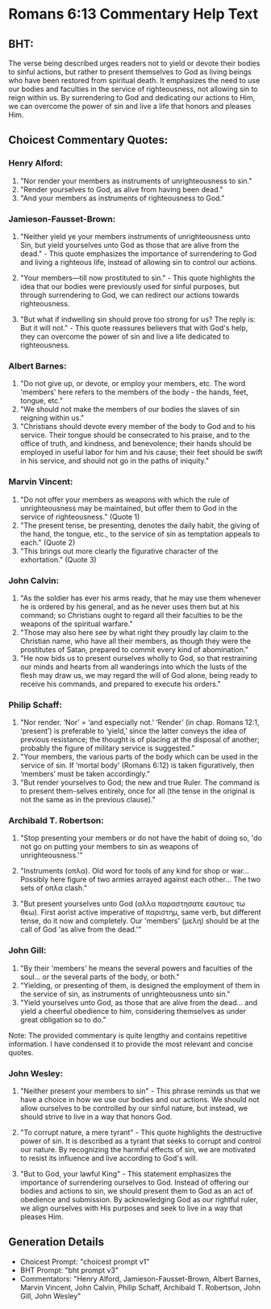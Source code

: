 # Romans 6:13 Commentary Help Text

## BHT:
The verse being described urges readers not to yield or devote their bodies to sinful actions, but rather to present themselves to God as living beings who have been restored from spiritual death. It emphasizes the need to use our bodies and faculties in the service of righteousness, not allowing sin to reign within us. By surrendering to God and dedicating our actions to Him, we can overcome the power of sin and live a life that honors and pleases Him.

## Choicest Commentary Quotes:
### Henry Alford:
1. "Nor render your members as instruments of unrighteousness to sin."
2. "Render yourselves to God, as alive from having been dead."
3. "And your members as instruments of righteousness to God."

### Jamieson-Fausset-Brown:
1. "Neither yield ye your members instruments of unrighteousness unto Sin, but yield yourselves unto God as those that are alive from the dead." - This quote emphasizes the importance of surrendering to God and living a righteous life, instead of allowing sin to control our actions.

2. "Your members—till now prostituted to sin." - This quote highlights the idea that our bodies were previously used for sinful purposes, but through surrendering to God, we can redirect our actions towards righteousness.

3. "But what if indwelling sin should prove too strong for us? The reply is: But it will not." - This quote reassures believers that with God's help, they can overcome the power of sin and live a life dedicated to righteousness.

### Albert Barnes:
1. "Do not give up, or devote, or employ your members, etc. The word 'members' here refers to the members of the body - the hands, feet, tongue, etc."
2. "We should not make the members of our bodies the slaves of sin reigning within us."
3. "Christians should devote every member of the body to God and to his service. Their tongue should be consecrated to his praise, and to the office of truth, and kindness, and benevolence; their hands should be employed in useful labor for him and his cause; their feet should be swift in his service, and should not go in the paths of iniquity."

### Marvin Vincent:
1. "Do not offer your members as weapons with which the rule of unrighteousness may be maintained, but offer them to God in the service of righteousness." (Quote 1)
2. "The present tense, be presenting, denotes the daily habit, the giving of the hand, the tongue, etc., to the service of sin as temptation appeals to each." (Quote 2)
3. "This brings out more clearly the figurative character of the exhortation." (Quote 3)

### John Calvin:
1. "As the soldier has ever his arms ready, that he may use them whenever he is ordered by his general, and as he never uses them but at his command; so Christians ought to regard all their faculties to be the weapons of the spiritual warfare."
2. "Those may also here see by what right they proudly lay claim to the Christian name, who have all their members, as though they were the prostitutes of Satan, prepared to commit every kind of abomination."
3. "He now bids us to present ourselves wholly to God, so that restraining our minds and hearts from all wanderings into which the lusts of the flesh may draw us, we may regard the will of God alone, being ready to receive his commands, and prepared to execute his orders."

### Philip Schaff:
1. "Nor render. ‘Nor’ = ‘and especially not.’ ‘Render’ (in chap. Romans 12:1, ‘present’) is preferable to ‘yield,’ since the latter conveys the idea of previous resistance; the thought is of placing at the disposal of another; probably the figure of military service is suggested."
2. "Your members, the various parts of the body which can be used in the service of sin. If ‘mortal body’ (Romans 6:12) is taken figuratively, then ‘members’ must be taken accordingly."
3. "But render yourselves to God; the new and true Ruler. The command is to present them-selves entirely, once for all (the tense in the original is not the same as in the previous clause)."

### Archibald T. Robertson:
1. "Stop presenting your members or do not have the habit of doing so, 'do not go on putting your members to sin as weapons of unrighteousness.'" 

2. "Instruments (οπλα). Old word for tools of any kind for shop or war... Possibly here figure of two armies arrayed against each other... The two sets of οπλα clash."

3. "But present yourselves unto God (αλλα παραστησατε εαυτους τω θεω). First aorist active imperative of παριστημ, same verb, but different tense, do it now and completely. Our 'members' (μελη) should be at the call of God 'as alive from the dead.'"

### John Gill:
1. "By their 'members' he means the several powers and faculties of the soul... or the several parts of the body, or both."
2. "Yielding, or presenting of them, is designed the employment of them in the service of sin, as instruments of unrighteousness unto sin."
3. "Yield yourselves unto God, as those that are alive from the dead... and yield a cheerful obedience to him, considering themselves as under great obligation so to do."

Note: The provided commentary is quite lengthy and contains repetitive information. I have condensed it to provide the most relevant and concise quotes.

### John Wesley:
1. "Neither present your members to sin" - This phrase reminds us that we have a choice in how we use our bodies and our actions. We should not allow ourselves to be controlled by our sinful nature, but instead, we should strive to live in a way that honors God.

2. "To corrupt nature, a mere tyrant" - This quote highlights the destructive power of sin. It is described as a tyrant that seeks to corrupt and control our nature. By recognizing the harmful effects of sin, we are motivated to resist its influence and live according to God's will.

3. "But to God, your lawful King" - This statement emphasizes the importance of surrendering ourselves to God. Instead of offering our bodies and actions to sin, we should present them to God as an act of obedience and submission. By acknowledging God as our rightful ruler, we align ourselves with His purposes and seek to live in a way that pleases Him.


## Generation Details
- Choicest Prompt: "choicest prompt v1"
- BHT Prompt: "bht prompt v3"
- Commentators: "Henry Alford, Jamieson-Fausset-Brown, Albert Barnes, Marvin Vincent, John Calvin, Philip Schaff, Archibald T. Robertson, John Gill, John Wesley"
